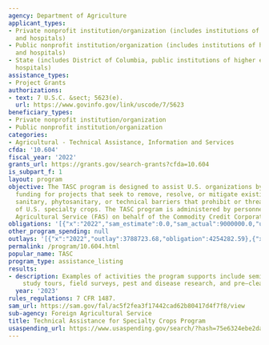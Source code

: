```yaml
---
agency: Department of Agriculture
applicant_types:
- Private nonprofit institution/organization (includes institutions of higher education
  and hospitals)
- Public nonprofit institution/organization (includes institutions of higher education
  and hospitals)
- State (includes District of Columbia, public institutions of higher education and
  hospitals)
assistance_types:
- Project Grants
authorizations:
- text: 7 U.S.C. &sect; 5623(e).
  url: https://www.govinfo.gov/link/uscode/7/5623
beneficiary_types:
- Private nonprofit institution/organization
- Public nonprofit institution/organization
categories:
- Agricultural - Technical Assistance, Information and Services
cfda: '10.604'
fiscal_year: '2022'
grants_url: https://grants.gov/search-grants?cfda=10.604
is_subpart_f: 1
layout: program
objective: The TASC program is designed to assist U.S. organizations by providing
  funding for projects that seek to remove, resolve, or mitigate existing or potential
  sanitary, phytosanitary, or technical barriers that prohibit or threaten the export
  of U.S. specialty crops. The TASC program is administered by personnel of the Foreign
  Agricultural Service (FAS) on behalf of the Commodity Credit Corporation.
obligations: '[{"x":"2022","sam_estimate":0.0,"sam_actual":9000000.0,"usa_spending_actual":4254282.59},{"x":"2023","sam_estimate":9000000.0,"sam_actual":0.0,"usa_spending_actual":5064265.84},{"x":"2024","sam_estimate":9000000.0,"sam_actual":0.0,"usa_spending_actual":4282696.14}]'
other_program_spending: null
outlays: '[{"x":"2022","outlay":3788723.68,"obligation":4254282.59},{"x":"2023","outlay":5064265.84,"obligation":5064265.84},{"x":"2024","outlay":4018616.31,"obligation":4282696.14}]'
permalink: /program/10.604.html
popular_name: TASC
program_type: assistance_listing
results:
- description: Examples of activities the program supports include seminars and workshops,
    study tours, field surveys, pest and disease research, and pre–clearance programs.
  year: '2023'
rules_regulations: 7 CFR 1487.
sam_url: https://sam.gov/fal/ac5f2fea3f17442cad62b80417d4f7f8/view
sub-agency: Foreign Agricultural Service
title: Technical Assistance for Specialty Crops Program
usaspending_url: https://www.usaspending.gov/search/?hash=75e6324ebe2da21252b8701ecf57f1a9
---
```

